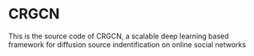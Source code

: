 # CRGCN
This is the source code of CRGCN, a scalable deep learning based framework for diffusion source indentification on online social networks
